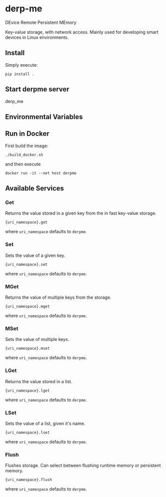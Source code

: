 # derp-me
DEvice Remote Persistent MEmory

Key-value storage, with network access.
Mainly used for developing smart devices in Linux environments.

## Install

Simply execute:

```
pip install .
```

## Start derpme server

derp_me

## Environmental Variables

## Run in Docker

First build the image:

```
./build_docker.sh
```

and then execute

```
docker run -it --net host derpme
```

## Available Services

### Get

Returns the value stored in a given key from the in fast key-value storage.

`{uri_namespace}.get`

where `uri_namespace` defaults to `derpme`.

### Set

Sets the value of a given key.

`{uri_namespace}.set`

where `uri_namespace` defaults to `derpme`.

### MGet

Returns the value of multiple keys from the storage.

`{uri_namespace}.mget`

where `uri_namespace` defaults to `derpme`.

### MSet

Sets the value of multiple keys.

`{uri_namespace}.mset`

where `uri_namespace` defaults to `derpme`.

### LGet

Returns the value stored in a list.

`{uri_namespace}.lget`

where `uri_namespace` defaults to `derpme`.

### LSet

Sets the value of a list, given it's name.

`{uri_namespace}.lset`

where `uri_namespace` defaults to `derpme`.

### Flush

Flushes storage. Can select between flushing runtime memory or persistent
memory.

`{uri_namespace}.flush`

where `uri_namespace` defaults to `derpme`.
